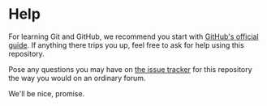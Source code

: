 Help
====

For learning Git and GitHub, we recommend you start with [GitHub's official guide][guide]. If anything there trips you up, feel free to ask for help using this repository.

Pose any questions you may have on [the issue tracker][issues] for this repository the way you would on an ordinary forum.

We'll be nice, promise.


[guide]: https://help.github.com/articles/set-up-git
[issues]: https://github.com/ok-dk/help/issues
